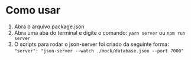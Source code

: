 # Como usar

1. Abra o arquivo package.json 
2. Abra uma aba do terminal e digite o comando:
` yarn server ` ou ` npm run server ` 
3. O scripts para rodar o json-server foi criado da seguinte forma:
`` "server": "json-server --watch ./mock/database.json --port 7000" ``
